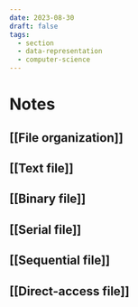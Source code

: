 ```yaml
---
date: 2023-08-30
draft: false
tags:
  - section
  - data-representation
  - computer-science
---
```


# Notes

## [[File organization]]
## [[Text file]]
## [[Binary file]]
## [[Serial file]]
## [[Sequential file]]
## [[Direct-access file]]